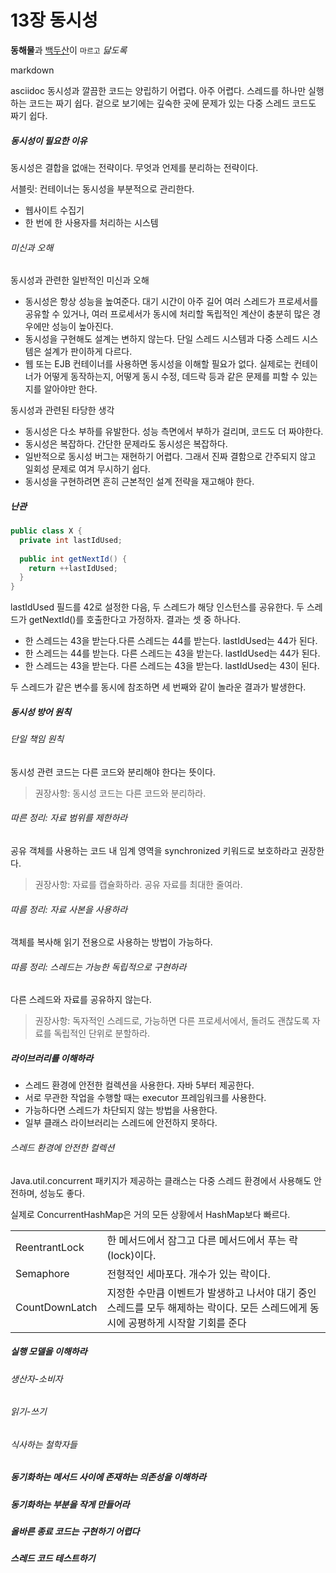 # 13장 동시성





**동해물**과 <u>백두산</u>이 `마르고` *닳도록*

markdown

asciidoc
동시성과 깔끔한 코드는 양립하기 어렵다. 아주 어렵다.
스레드를 하나만 실행하는 코드는 짜기 쉽다. 겉으로 보기에는 깊숙한 곳에 문제가 있는 다중 스레드 코드도 짜기 쉽다.



##### 동시성이 필요한 이유

동시성은 결합을 없애는 전략이다.  무엇과 언제를 분리하는 전략이다.

서블릿: 컨테이너는 동시성을 부분적으로 관리한다.

* 웹사이트 수집기
* 한 번에 한 사용자를 처리하는 시스템



###### 미신과 오해

동시성과 관련한 일반적인 미신과 오해

* 동시성은 항상 성능을 높여준다.
    대기 시간이 아주 길어 여러 스레드가 프로세서를 공유할 수 있거나, 여러 프로세서가 동시에 처리할 독립적인 계산이 충분히 많은 경우에만 성능이 높아진다.
* 동시성을 구현해도 설계는 변하지 않는다.
    단일 스레드 시스템과 다중 스레드 시스템은 설계가 판이하게 다르다.
* 웹 또는 EJB 컨테이너를 사용하면 동시성을 이해할 필요가 없다.
    실제로는 컨테이너가 어떻게 동작하는지, 어떻게 동시 수정, 데드락 등과 같은 문제를 피할 수 있는지를 알아야만 한다.

동시성과 관련된 타당한 생각

* 동시성은 다소 부하를 유발한다. 성능 측면에서 부하가 걸리며, 코드도 더 짜야한다.
* 동시성은 복잡하다. 간단한 문제라도 동시성은 복잡하다.
* 일반적으로 동시성 버그는 재현하기 어렵다. 그래서 진짜 결함으로 간주되지 않고 일회성 문제로 여겨 무시하기 쉽다.
* 동시성을 구현하려면 흔히 근본적인 설계 전략을 재고해야 한다.



##### 난관

```java
public class X {
  private int lastIdUsed;
  
  public int getNextId() {
    return ++lastIdUsed;
  }
}
```

lastIdUsed 필드를 42로 설정한 다음, 두 스레드가 해당 인스턴스를 공유한다. 두 스레드가 getNextId()를 호출한다고 가정하자. 결과는 셋 중 하나다.

* 한 스레드는 43을 받는다.다른 스레드는 44를 받는다. lastIdUsed는 44가 된다.
* 한 스레드는 44를 받는다. 다른 스레드는 43을 받는다. lastIdUsed는 44가 된다.
* 한 스레드는 43을 받는다. 다른 스레드는 43을 받는다. lastIdUsed는 43이 된다.

두 스레드가 같은 변수를 동시에 참조하면 세 번째와 같이 놀라운 결과가 발생한다.



##### 동시성 방어 원칙

###### 단일 책임 원칙

동시성 관련 코드는 다른 코드와 분리해야 한다는 뜻이다.

> 권장사항: 동시성 코드는 다른 코드와 분리하라.



###### 따른 정리: 자료 범위를 제한하라

공유 객체를 사용하는 코드 내 임계 영역을 synchronized 키워드로 보호하라고 권장한다.

> 권장사항: 자료를 캡슐화하라. 공유 자료를 최대한 줄여라.



###### 따름 정리: 자료 사본을 사용하라

객체를 복사해 읽기 전용으로 사용하는 방법이 가능하다.



###### 따름 정리: 스레드는 가능한 독립적으로 구현하라

다른 스레드와 자료를 공유하지 않는다.

> 권장사항: 독자적인 스레드로, 가능하면 다른 프로세서에서, 돌려도 괜찮도록 자료를 독립적인 단위로 분할하라.



##### 라이브러리를 이해하라

* 스레드 환경에 안전한 컬렉션을 사용한다. 자바 5부터 제공한다.
* 서로 무관한 작업을 수행할 때는 executor 프레임워크를 사용한다.
* 가능하다면 스레드가 차단되지 않는 방법을 사용한다.
* 일부 클래스 라이브러리는 스레드에 안전하지 못하다.



###### 스레드 환경에 안전한 컬렉션

Java.util.concurrent 패키지가 제공하는 클래스는 다중 스레드 환경에서 사용해도 안전하며, 성능도 좋다.

실제로 ConcurrentHashMap은 거의 모든 상황에서 HashMap보다 빠르다.

|                |                                                              |
| -------------- | ------------------------------------------------------------ |
| ReentrantLock  | 한 메서드에서 잠그고 다른 메서드에서 푸는 락(lock)이다.      |
| Semaphore      | 전형적인 세마포다. 개수가 있는 락이다.                       |
| CountDownLatch | 지정한 수만큼 이벤트가 발생하고 나서야 대기 중인 스레드를 모두 해제하는 락이다. 모든 스레드에게 동시에 공평하게 시작할 기회를 준다 |



##### 실행 모델을 이해하라



###### 생산자-소비자

###### 읽기-쓰기

###### 식사하는 철학자들



##### 동기화하는 메서드 사이에 존재하는 의존성을 이해하라



##### 동기화하는 부분을 작게 만들어라



##### 올바른 종료 코드는 구현하기 어렵다



##### 스레드 코드 테스트하기

